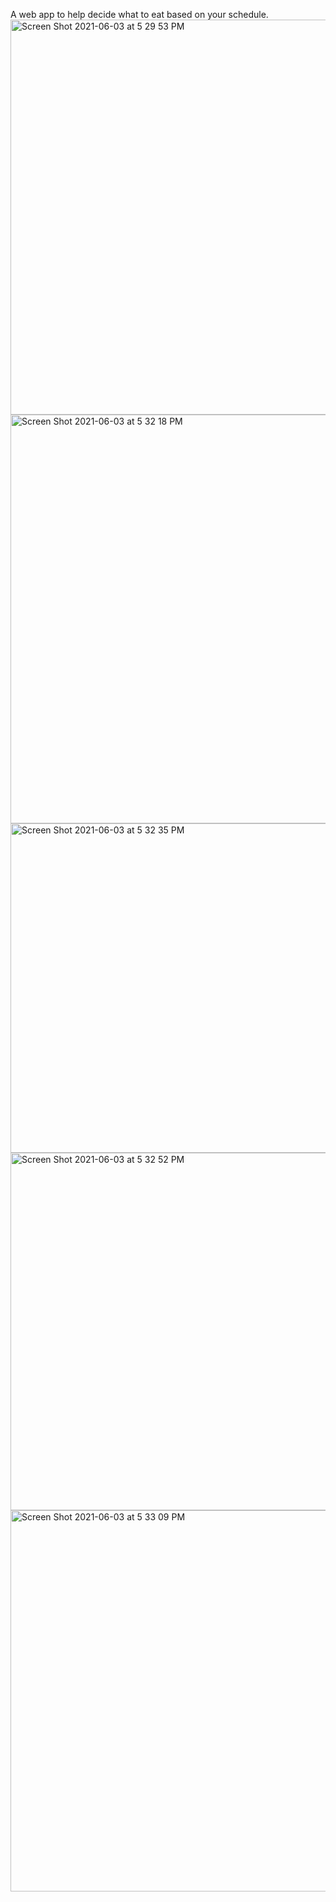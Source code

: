A web app to help decide what to eat based on your schedule.
<img width="632" alt="Screen Shot 2021-06-03 at 5 29 53 PM" src="https://user-images.githubusercontent.com/15104145/120714909-d6eb9f00-c491-11eb-9e8b-8ec8b2f4f805.png">
<img width="654" alt="Screen Shot 2021-06-03 at 5 32 18 PM" src="https://user-images.githubusercontent.com/15104145/120714955-e66ae800-c491-11eb-8c37-588ce6555184.png">
<img width="527" alt="Screen Shot 2021-06-03 at 5 32 35 PM" src="https://user-images.githubusercontent.com/15104145/120714959-e8cd4200-c491-11eb-837e-d2f10e08b501.png">
<img width="572" alt="Screen Shot 2021-06-03 at 5 32 52 PM" src="https://user-images.githubusercontent.com/15104145/120714965-ea970580-c491-11eb-92e2-c14fcf2ac645.png">
<img width="610" alt="Screen Shot 2021-06-03 at 5 33 09 PM" src="https://user-images.githubusercontent.com/15104145/120714968-ebc83280-c491-11eb-9a81-595645db9b36.png">


